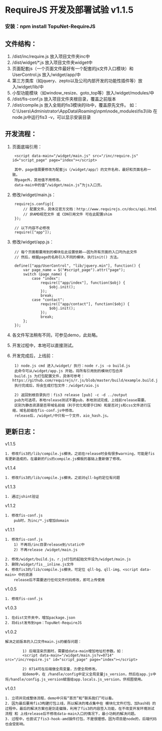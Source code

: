 # RequireJS 开发及部署试验 v1.1.5
### 安装：npm install TopuNet-RequireJS

文件结构：
-------------
1. /dist/inc/require.js 放入项目文件夹inc中
2. /dist/widget/*.js 放入项目文件夹widget中
3. 页面配套js（一个页面文件最好有一个配套的js文件入口模块）和 UserControl.js 放入/widget/app/中
4. 第三方类库（如jquery、zepto以及公司内部开发的功能性插件等）放入/widget/lib/中
5. 小型功能模块（如window_resize、goto_top等）放入/widget/modules/中
6. /dist/fis-conf.js 放入项目文件夹根目录，覆盖之前版本
7. /dist/compile.js 放入全局的fis3模块的lib中，覆盖原先文件。
	如：C:\Users\Administrator\AppData\Roaming\npm\node_modules\fis3\lib
	在node.js中运行fis3 -v，可以显示安装目录

开发流程：
-------------

1. 页面底端引用：

		<script data-main="/widget/main.js" src="/inc/require.js" id="script_page" page="index"></script>

		其中，page值需要修改为配套js（/widget/app/）的文件名称，最好和页面名称一致。
		除page外，其他值不用修改。
		data-main中的值“/widget/main.js”为js入口页。


2. 修改/widget/main.js：
    
	    requirejs.config({
	        // 配置文件，具体见官方文档：http://www.requirejs.cn/docs/api.html
	        // 非AMD规范文件 或 CDN引用文件 可在此配置shim
	    });

    	// 以下内容不必修改
    	require(["app"]);

3. 修改/widget/app.js：

	    // 每个页面都要用到的模块在此设置依赖——因为所有页面的入口均为此文件
	    // 然后，根据page的名称引入不同的模块，执行init() 方法。

	    define(["app/UserControl", "lib/jquery.min"], function() {
	        var page_name = $("#script_page").attr("page");
	        switch (page_name) {
	            case "index":
	                require(["app/index"], function($obj) {
	                    $obj.init();
	                });
	                break;
	            case "contact":
	                require(["app/contact"], function($obj) {
	                    $obj.init();
	                });
	                break;
	        };
	    });

4. 各文件写法稍有不同，可参见demo，此处略。

5. 开发过程中，本地可以直接测试。

6. 开发完成后，上线前：

		1) node.js cmd 进入/widget/ 执行：node r.js -o build.js
		此命令可从/widget/app.js 开始，将所有引用到的模块打包合并
		build.js 为打包配置文件，具体可参考：https://github.com/requirejs/r.js/blob/master/build/example.build.js
		执行完成后，将会生成打包文件：/widget/aio.js

    	2) 返回到根目录执行：fis3 release [pub] -c -d ../output
        pub为可选项，本地release测试不要pub，本地测试完成、上线前release需要。
        区别为静态资源是否带域名前缀（利于优化和便于CDN）和是否对js和css文件进行压缩，域名前缀在fis-conf.js中修改。
        release后，/widget/中只有一个文件，aio_hash.js。


更新日志：
-------------
v1.1.5

    1. 修改fis3的/lib/compile.js模块。之前在release时会有很多warning，可能是fis有更新造成的，在最新的fis的compile.js模板的基础上重新做了修改。
    
v1.1.4

    1. 修改fis3的/lib/compile.js模块。之前对qll-bg的定位有问题
    
v1.1.3

    1. 通过jshint验证
    
v1.1.2

    1. 修改fis-conf.js
    	pub时，为inc/*.js增加domain
    
v1.1.1

    1. 修改fis-conf.js
    	1) 不再将/inc目录release到/static中
    	2) 不再release /widget/main.js

    2. 修改/widget/build.js，r.js打包的起始文件设为/widget/main.js
    3. 删除/widget/fis__inline.js文件
    4. 修改fis3的/lib/compile.js模块，可定位 qll-bg、qll-img、<script data-main> 中的资源
    	release后不需要进行任何文件代码修改，即可上传使用

v1.0.5

    1. 修改fis-conf.js

v1.0.3

    1. 在dist文件夹中，增加package.json
    2. 将dist发布到npm：TopuNet-RequireJS

v1.0.2

    解决之前版本的入口文件main.js的缓存问题：

    		1) 后端渲染页面时，需要给data-main增加地址栏参数。如：
    		<script data-main="/widget/main.js?v=0714" src="/inc/require.js" id="script_page" page="index"></script>

    		2) 0714可在后端做全局变量，方便全局修改。
    		如demo中，在 /handle/config中定义全局变量js_version，然后在app.js中将/handle/config.js_version赋值给app.locals.js_version，供视图使用。

v1.0.1

    1. 立项并完成整体流程，demo中只有“首页”和“联系我们”可以看。
    2. 因为最后要用fis3构建打包上线，所以解决的难点集中在 模块化文件打包、加hash码 的过程中。最后的解决方案也是剑走偏锋，利用了fis3的内容签入功能，在不改变开发环境测试流程 和 上线release后不修改data-main入口的情况下，最小功耗的解决问题。
    3. 过程中，也尝试了fis3-hook-amd插件打包，不是很理想。因为项目是node的，后端代码也会受影响。

